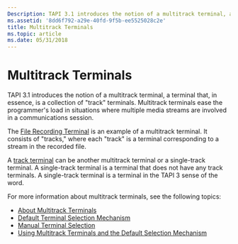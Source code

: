 ```yaml
---
Description: TAPI 3.1 introduces the notion of a multitrack terminal, a terminal that, in essence, is a collection of &\#0034;track&\#0034; terminals.
ms.assetid: '8dd6f792-a29e-40fd-9f5b-ee5525028c2e'
title: Multitrack Terminals
ms.topic: article
ms.date: 05/31/2018
---
```


# Multitrack Terminals

TAPI 3.1 introduces the notion of a multitrack terminal, a terminal that, in essence, is a collection of "track" terminals. Multitrack terminals ease the programmer's load in situations where multiple media streams are involved in a communications session.

The [File Recording Terminal](file-playback-terminal-and-file-recording-terminal.md) is an example of a multitrack terminal. It consists of "tracks," where each "track" is a terminal corresponding to a stream in the recorded file.

A [track terminal](track-terminals.md) can be another multitrack terminal or a single-track terminal. A single-track terminal is a terminal that does not have any track terminals. A single-track terminal is a terminal in the TAPI 3 sense of the word.

For more information about multitrack terminals, see the following topics:

-   [About Multitrack Terminals](about-multitrack-terminals.md)
-   [Default Terminal Selection Mechanism](default-terminal-selection-mechanism.md)
-   [Manual Terminal Selection](manual-terminal-selection.md)
-   [Using Multitrack Terminals and the Default Selection Mechanism](using-multitrack-terminals-and-the-default-selection-mechanism.md)

 

 



